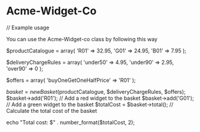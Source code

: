 # Acme-Widget-Co

// Example usage

You can use the Acme-Widget-co class by following this way

$productCatalogue = array(
  'R01' => 32.95,
  'G01' => 24.95,
  'B01' => 7.95
);

$deliveryChargeRules = array(
  'under50' => 4.95,
  'under90' => 2.95,
  'over90' => 0
);

$offers = array(
  'buyOneGetOneHalfPrice' => 'R01'
);

$basket = new Basket($productCatalogue, $deliveryChargeRules, $offers);
$basket->add('R01');  // Add a red widget to the basket
$basket->add('G01');  // Add a green widget to the basket
$totalCost = $basket->total();  // Calculate the total cost of the basket

echo "Total cost: $" . number_format($totalCost, 2);
